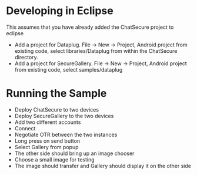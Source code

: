 Developing in Eclipse
===

This assumes that you have already added the ChatSecure project to eclipse

* Add a project for Dataplug.  File -> New -> Project, Android project from existing code, select libraries/Dataplug from within the ChatSecure directory. 
* Add a project for SecureGallery.  File -> New -> Project, Android project from existing code, select samples/dataplug

Running the Sample
===

* Deploy ChatSecure to two devices
* Deploy SecureGallery to the two devices
* Add two different accounts
* Connect
* Negotiate OTR between the two instances
* Long press on send button
* Select Gallery from popup
* The other side should bring up an image chooser
* Choose a small image for testing
* The image should transfer and Gallery should display it on the other side

